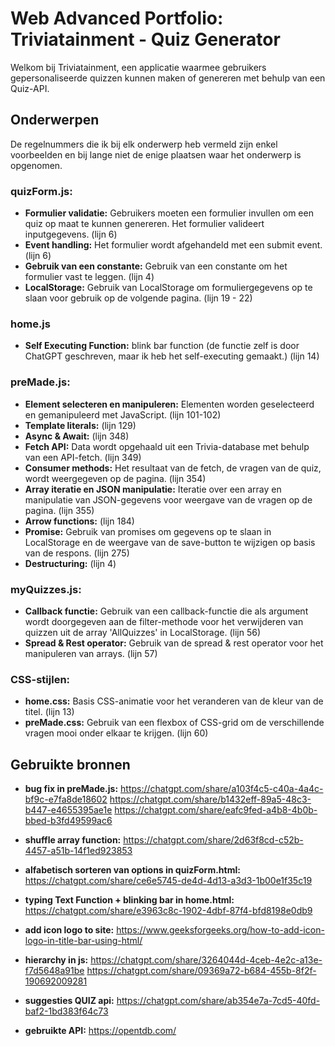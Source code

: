 # Web Advanced Portfolio: Triviatainment - Quiz Generator

Welkom bij Triviatainment, een applicatie waarmee gebruikers gepersonaliseerde quizzen kunnen maken of genereren met behulp van een Quiz-API.

## Onderwerpen
De regelnummers die ik bij elk onderwerp heb vermeld zijn enkel voorbeelden en bij lange niet de enige plaatsen waar het onderwerp is opgenomen.
### quizForm.js:
- **Formulier validatie:** Gebruikers moeten een formulier invullen om een quiz op maat te kunnen genereren. Het formulier valideert inputgegevens. (lijn 6)
- **Event handling:** Het formulier wordt afgehandeld met een submit event. (lijn 6)
- **Gebruik van een constante:** Gebruik van een constante om het formulier vast te leggen. (lijn 4)
- **LocalStorage:** Gebruik van LocalStorage om formuliergegevens op te slaan voor gebruik op de volgende pagina. (lijn 19 - 22)

### home.js
- **Self Executing Function:** blink bar function (de functie zelf is door ChatGPT geschreven, maar ik heb het self-executing gemaakt.) (lijn 14) 

### preMade.js:
- **Element selecteren en manipuleren:** Elementen worden geselecteerd en gemanipuleerd met JavaScript. (lijn 101-102)
- **Template literals:** (lijn 129)
- **Async & Await:** (lijn 348)
- **Fetch API:** Data wordt opgehaald uit een Trivia-database met behulp van een API-fetch. (lijn 349)
- **Consumer methods:** Het resultaat van de fetch, de vragen van de quiz, wordt weergegeven op de pagina. (lijn 354)
- **Array iteratie en JSON manipulatie:** Iteratie over een array en manipulatie van JSON-gegevens voor weergave van de vragen op de pagina. (lijn 355)
- **Arrow functions:** (lijn 184)
- **Promise:** Gebruik van promises om gegevens op te slaan in LocalStorage en de weergave van de save-button te wijzigen op basis van de respons. (lijn 275)
- **Destructuring:** (lijn 4)

### myQuizzes.js:
- **Callback functie:** Gebruik van een callback-functie die als argument wordt doorgegeven aan de filter-methode voor het verwijderen van quizzen uit de array 'AllQuizzes' in LocalStorage. (lijn 56)
- **Spread & Rest operator:** Gebruik van de spread & rest operator voor het manipuleren van arrays. (lijn 57)

### CSS-stijlen:
- **home.css:** Basis CSS-animatie voor het veranderen van de kleur van de titel. (lijn 13)
- **preMade.css:** Gebruik van een flexbox of CSS-grid om de verschillende vragen mooi onder elkaar te krijgen. (lijn 60)

## Gebruikte bronnen
- **bug fix in preMade.js:**
https://chatgpt.com/share/a103f4c5-c40a-4a4c-bf9c-e7fa8de18602
https://chatgpt.com/share/b1432eff-89a5-48c3-b447-e4655395ae1e
https://chatgpt.com/share/eafc9fed-a4b8-4b0b-bbed-b3fd49599ac6

- **shuffle array function:** https://chatgpt.com/share/2d63f8cd-c52b-4457-a51b-14f1ed923853 

- **alfabetisch sorteren van options in quizForm.html:** https://chatgpt.com/share/ce6e5745-de4d-4d13-a3d3-1b00e1f35c19 

- **typing Text Function + blinking bar in home.html:** https://chatgpt.com/share/e3963c8c-1902-4dbf-87f4-bfd8198e0db9

- **add icon logo to site:** https://www.geeksforgeeks.org/how-to-add-icon-logo-in-title-bar-using-html/

- **hierarchy in js:**
https://chatgpt.com/share/3264044d-4ceb-4e2c-a13e-f7d5648a91be 
https://chatgpt.com/share/09369a72-b684-455b-8f2f-190692009281

- **suggesties QUIZ api:** https://chatgpt.com/share/ab354e7a-7cd5-40fd-baf2-1bd383f64c73

- **gebruikte API:** https://opentdb.com/ 
